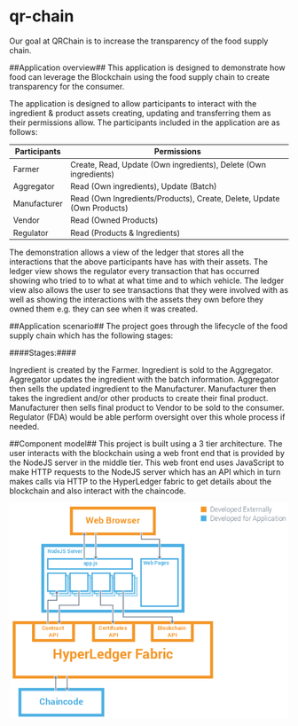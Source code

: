 # qr-chain
Our goal at QRChain is to increase the transparency of the food supply chain.


##Application overview## This application is designed to demonstrate how food can leverage the Blockchain using the food supply chain to create transparency for the consumer.

The application is designed to allow participants to interact with the ingredient & product assets creating, updating and transferring them as their permissions allow. The participants included in the application are as follows:

| Participants | Permissions |
| --- | --- |
| Farmer | Create, Read, Update (Own ingredients), Delete (Own ingredients)|
| Aggregator | Read (Own ingredients), Update (Batch) |
| Manufacturer | Read (Own Ingredients/Products), Create, Delete, Update (Own Products) |
| Vendor | Read (Owned Products)|
| Regulator | Read (Products & Ingredients)|


The demonstration allows a view of the ledger that stores all the interactions that the above participants have has with their assets. The ledger view shows the regulator every transaction that has occurred showing who tried to to what at what time and to which vehicle. The ledger view also allows the user to see transactions that they were involved with as well as showing the interactions with the assets they own before they owned them e.g. they can see when it was created.


##Application scenario## The project goes through the lifecycle of the food supply chain which has the following stages:




####Stages:####

Ingredient is created by the Farmer.
Ingredient is sold to the Aggregator.
Aggregator updates the ingredient with the batch information.
Aggregator then sells the updated ingredient to the Manufacturer. 
Manufacturer then takes the ingredient and/or other products to create their final product.
Manufacturer then sells final product to Vendor to be sold to the consumer. 
Regulator (FDA) would be able perform oversight over this whole process if needed.


##Component model## This project is built using a 3 tier architecture. The user interacts with the blockchain using a web front end that is provided by the NodeJS server in the middle tier. This web front end uses JavaScript to make HTTP requests to the NodeJS server which has an API which in turn makes calls via HTTP to the HyperLedger fabric to get details about the blockchain and also interact with the chaincode.


![alt text](chaincode.png)

